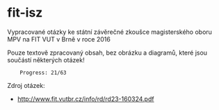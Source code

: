 fit-isz
=======

Vypracované otázky ke státní závěrečné zkoušce magisterského oboru MPV na FIT VUT v Brně v roce 2016

Pouze textově zpracovaný obsah, bez obrázku a diagramů, které jsou součástí některých otázek!

		Progress: 21/63

Zdroj otázek:

 * http://www.fit.vutbr.cz/info/rd/rd23-160324.pdf
